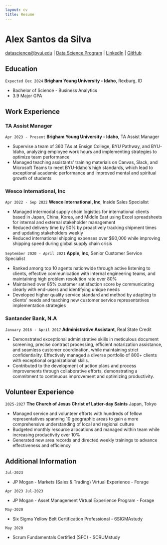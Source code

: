 ```yaml
---
layout: cv
title: Resume
---
```

# Alex Santos da Silva

<div id="webaddress">
<a href="san21067@byui.edu">datascience@byui.edu</a>
| <a href="https://byuidatascience.github.io/development.html">Data Science Program</a>
| <a href="https://www.linkedin.com/groups/13537407/">LinkedIn</a>
| <a href="https://github.com/byuids-resumes">GitHub</a>
</div>

<!-- https://www.monique.tech/the-art-of-markdown -->

## Education

`Expected Dec 2024`
__Brigham Young University - Idaho__, Rexburg, ID
- Bachelor of Science - Business Analytics 
- 3.9 Major GPA


## Work Experience

### TA Assist Manager

`Apr 2023 - Present`
__Brigham Young University - Idaho__, TA Assist Manager

- Supervise a team of 360 TAs at Ensign College, BYU Pathway, and BYU-Idaho, analyzing employee work hours and implementing strategies to optimize team performance
- Managed teaching assistants' training materials on Canvas, Slack, and Microsoft Teams to meet BYU-Idaho's high standards, which lead to exceptional academic performance and improved mental and spiritual growth of students


### Wesco International, Inc

`Apr 2022 - Sep 2022`
__Wesco International, Inc__, Inside Sales Specialist

- Managed intermodal supply chain logistics for international clients based in Japan, China, Korea, and Middle East using Excel spreadsheets for internal and external stakeholder management
- Reduced delivery time by 50% by proactively tracking shipment times and updating stakeholders weekly 
- Reduced international shipping expenses over $90,000 while improving shipping speed during global supply chain crisis

`September 2020 - April 2021`
__Apple, Inc__, Senior Customer Service Specialist 

- Ranked among top 10 agents nationwide through active listening to clients, effective communication with internal engineering teams, and maintaining high problem resolution rate over 80%
- Maintained over 85% customer satisfaction score by communicating clearly with end-users and identifying unique needs
- Developed higher quality service standard and method by adapting to clients' needs and teaching new customer service representatives implementation strategies

### Santander Bank, N.A

`January 2016 - April 2017`
__Administrative Assistant__, Real State Credit

- Demonstrated exceptional administrative skills in meticulous document screening, precise contract processing, efficient notarization assistance, and seamless customer coordination, while maintaining strict confidentiality. Effectively managed a diverse portfolio of 800+ clients with exceptional organizational skills.
- Contributed to the development of action plans and process improvements through collaborative efforts, demonstrating a commitment to continuous improvement and optimizing productivity.


## Volunteer Experience

`2025-2027`
__The Church of Jesus Christ of Latter-day Saints__  Japan, Tokyo

- Managed service and volunteer efforts with hundreds of fellow representatives spanning 10 geographic areas to gain a more
comprehensive understanding of local and regional culture
- Budgeted monthly resource allocations and managed within team while increasing productivity over 10%
- Generated new area records and directed weekly trainings to advance effectiveness and efficiency


## Additional Information

`Jul-2023`
- JP Mogan - Markets (Sales & Trading) Virtual Experience - Forage 

`Apr 2023 Jul-2023`
- JP Mogan - Asset Management Virtual Experience Program - Forage  

`May-2020`                                          
- Six Sigma Yellow Belt Certification Professional - 6SIGMAstudy 

`May 2020`                                                                             
- Scrum Fundamentals Certified (SFC) - SCRUMstudy                                                                                                  




<!-- ### Footer

Last updated: May 2013 -->


